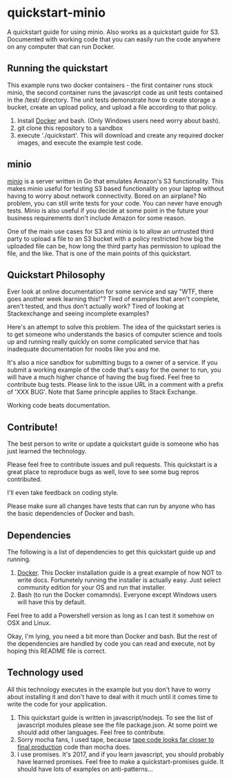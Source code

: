 # quickstart-minio
A quickstart guide for using minio.  Also works as a quickstart guide for S3.  Documented with working code that you can easily run the code anywhere on any computer that can run Docker.

## Running the quickstart
This example runs two docker containers - the first container runs stock minio, the second container runs the javascript code as unit tests contained in the /test/ directory.   The unit tests demonstrate how to create storage a bucket, create an upload policy, and upload a file according to that policy.

1.  Install [Docker](https://docs.docker.com/engine/installation/) and bash.  (Only Windows users need worry about bash).
2.  git clone this repository to a sandbox
3.  execute './quickstart'.  This will download and create any required docker images, and execute the example test code.

## minio
[minio](https://www.minio.io/) is a server written in Go that emulates Amazon's S3 functionality. This makes minio useful for testing S3 based functionality on your laptop without having to worry about network connectivity.  Bored on an airplane?  No problem, you can still write tests for your code.  You can never have enough tests.  Minio is also useful if you decide at some point in the future your business requirements don't include Amazon for some reason.

One of the main use cases for S3 and minio is to allow an untrusted third party to upload a file to an S3 bucket with a policy restricted how big the uploaded file can be, how long the third party has permission to upload the file, and the like.  That is one of the main points of this quickstart.

## Quickstart Philosophy
Ever look at online documentation for some service and say "WTF, there goes another week learning this!"?   Tired of examples that aren't complete, aren't tested, and thus don't actually work?  Tired of looking at Stackexchange and seeing incomplete examples?

Here's an attempt to solve this problem.  The idea of the quickstart series is to get someone who understands the basics of computer science and tools up and running really quickly on some complicated service that has inadequate documentation for noobs like you and me.

It's also a nice sandbox for submitting bugs to a owner of a service.  If you submit a working example of the code that's easy for the owner to run, you will have a much higher chance of having the bug fixed.   Feel free to contribute bug tests.  Please link to the issue URL in a comment with a prefix of 'XXX BUG'.   Note that Same principle applies to Stack Exchange.

Working code beats documentation.

## Contribute!
The best person to write or update a quickstart guide is someone who has just learned the technology.

Please feel free to contribute issues and pull requests.  This quickstart is a great place to reproduce bugs as well, love to see some bug repros contributed.

I'll even take feedback on coding style. 

Please make sure all changes have tests that can run by anyone who has the basic dependencies of Docker and bash.

## Dependencies
The following is a list of dependencies to get this quickstart guide up and running. 

1. [Docker](https://docs.docker.com/engine/installation/).   This Docker installation guide is a great example of how NOT to write docs.  Fortunetely running the installer is actually easy.  Just select community edition for your OS and run that installer.
2. Bash (to run the Docker comamnds).   Everyone except Windows users will have this by default.

Feel free to add a Powershell version as long as I can test it somehow on OSX and Linux.

Okay, I'm lying, you need a bit more than Docker and bash.   But the rest of the dependencies are handled by code you can read and execute, not by hoping this README file is correct.

## Technology used
All this technology executes in the example but you don't have to worry about installing it and don't have to deal with it much until it comes time to write the code for your application.

1.  This quickstart guide is written in javascript/nodejs. To see the list of javascript modules please see the file package.json.  At some point we should add other languages.  Feel free to contribute.
2.  Sorry mocha fans, I used tape, because [tape code looks far closer to final production](https://medium.com/javascript-scene/why-i-use-tape-instead-of-mocha-so-should-you-6aa105d8eaf4#.2qtk28u7t) code than mocha does.
3.  I use promises.  It's 2017, and if you learn javascript, you should probably have learned promises.  Feel free to make a quickstart-promises guide.  It should have lots of examples on anti-patterns...


